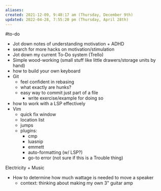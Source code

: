 ```yaml
---
aliases: 
created: 2021-12-09, 9:48:17 am (Thursday, December 9th)
updated: 2022-04-28, 7:55:20 pm (Thursday, April 28th)
---
```

#to-do

- Jot down notes of understanding motivation + ADHD
- search for more hacks on motivation/stimulation
- Jot down my current To-Do system (Trello)
- Simple wood-working (small stuff like little drawers/storage units by hand)
- how to build your own keyboard
- Git
    - feel confident in rebasing
    - what exactly are hunks?
    - easy way to commit just part of a file
        - write exercise/example for doing so
- how to work with a LSP effectively
- Vim
    - quick fix window
    - location list
    - jumps
    - plugins:
        - cmp
        - luasnip
        - emmett
        - auto-formatting (w/ LSP?)
        - go-to error (not sure if this is a Trouble thing)

Electricity + Music
- How to determine how much wattage is needed to move a speaker
    - context: thinking about making my own 3" guitar amp